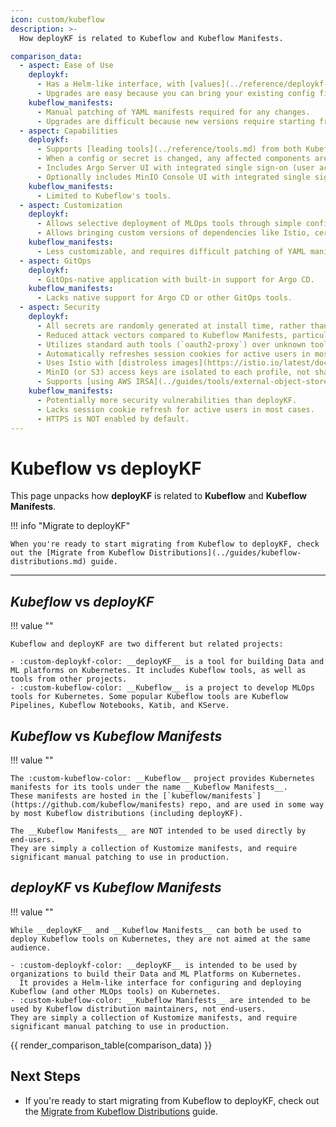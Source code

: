 ```yaml
---
icon: custom/kubeflow
description: >-
  How deployKF is related to Kubeflow and Kubeflow Manifests.

comparison_data:
  - aspect: Ease of Use
    deploykf:
      - Has a Helm-like interface, with [values](../reference/deploykf-values.md) for configuring all aspects of the deployment (no need to edit Kubernetes YAML)
      - Upgrades are easy because you can bring your existing config files to new versions. Furthermore, values only have minimal [changes between versions](../releases/changelog-deploykf.md).
    kubeflow_manifests:
      - Manual patching of YAML manifests required for any changes.
      - Upgrades are difficult because new versions require starting from scratch with the new manifests.
  - aspect: Capabilities
    deploykf:
      - Supports [leading tools](../reference/tools.md) from both Kubeflow, and other projects.
      - When a config or secret is changed, any affected components are automatically restarted.
      - Includes Argo Server UI with integrated single sign-on (user access is aligned to profile memberships).
      - Optionally includes MinIO Console UI with integrated single sign-on (user access is aligned to profile memberships).
    kubeflow_manifests:
      - Limited to Kubeflow's tools.
  - aspect: Customization
    deploykf:
      - Allows selective deployment of MLOps tools through simple config values.
      - Allows bringing custom versions of dependencies like Istio, cert-manager, [MySQL](../guides/tools/external-mysql.md), [S3](..//guides/tools/external-object-store.md), and more.
    kubeflow_manifests:
      - Less customizable, and requires difficult patching of YAML manifests.
  - aspect: GitOps
    deploykf:
      - GitOps-native application with built-in support for Argo CD.
    kubeflow_manifests:
      - Lacks native support for Argo CD or other GitOps tools.
  - aspect: Security
    deploykf:
      - All secrets are randomly generated at install time, rather than being hardcoded in manifests.
      - Reduced attack vectors compared to Kubeflow Manifests, particularly in Istio configurations.
      - Utilizes standard auth tools (`oauth2-proxy`) over unknown tools (`arrikto/oidc-authservice`).
      - Automatically refreshes session cookies for active users in most cases (users will need to log in less often).
      - Uses Istio with [distroless images](https://istio.io/latest/docs/ops/configuration/security/harden-docker-images/) by default.
      - MinIO (or S3) access keys are isolated to each profile, not shared, and scoped to the minimum required permissions.
      - Supports [using AWS IRSA](../guides/tools/external-object-store.md#irsa-based-authentication) instead of S3 access keys.
    kubeflow_manifests:
      - Potentially more security vulnerabilities than deployKF.
      - Lacks session cookie refresh for active users in most cases.
      - HTTPS is NOT enabled by default.
---
```


# Kubeflow vs deployKF

This page unpacks how __deployKF__ is related to __Kubeflow__ and __Kubeflow Manifests__.

!!! info "Migrate to deployKF"

    When you're ready to start migrating from Kubeflow to deployKF, check out the [Migrate from Kubeflow Distributions](../guides/kubeflow-distributions.md) guide.

---

## _Kubeflow_ vs _deployKF_

!!! value ""

    Kubeflow and deployKF are two different but related projects:
      
    - :custom-deploykf-color: __deployKF__ is a tool for building Data and ML platforms on Kubernetes. It includes Kubeflow tools, as well as tools from other projects.
    - :custom-kubeflow-color: __Kubeflow__ is a project to develop MLOps tools for Kubernetes. Some popular Kubeflow tools are Kubeflow Pipelines, Kubeflow Notebooks, Katib, and KServe.

## _Kubeflow_ vs _Kubeflow Manifests_

!!! value ""

    The :custom-kubeflow-color: __Kubeflow__ project provides Kubernetes manifests for its tools under the name __Kubeflow Manifests__.
    These manifests are hosted in the [`kubeflow/manifests`](https://github.com/kubeflow/manifests) repo, and are used in some way by most Kubeflow distributions (including deployKF).
    
    The __Kubeflow Manifests__ are NOT intended to be used directly by end-users.
    They are simply a collection of Kustomize manifests, and require significant manual patching to use in production.

## _deployKF_ vs _Kubeflow Manifests_

!!! value ""

    While __deployKF__ and __Kubeflow Manifests__ can both be used to deploy Kubeflow tools on Kubernetes, they are not aimed at the same audience.
    
    - :custom-deploykf-color: __deployKF__ is intended to be used by organizations to build their Data and ML Platforms on Kubernetes.
      It provides a Helm-like interface for configuring and deploying Kubeflow (and other MLOps tools) on Kubernetes.
    - :custom-kubeflow-color: __Kubeflow Manifests__ are intended to be used by Kubeflow distribution maintainers, not end-users.
    They are simply a collection of Kustomize manifests, and require significant manual patching to use in production.

{{ render_comparison_table(comparison_data) }}

## Next Steps

- If you're ready to start migrating from Kubeflow to deployKF, check out the [Migrate from Kubeflow Distributions](../guides/kubeflow-distributions.md) guide.